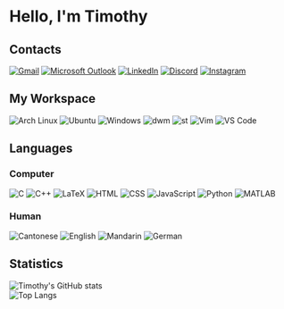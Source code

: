 # Hello, I'm Timothy

## Contacts

[![Gmail](https://img.shields.io/badge/Gmail-D14836?style=for-the-badge&logo=gmail&logoColor=white)](mailto://tinnam.choi@gmail.com)
[![Microsoft Outlook](https://img.shields.io/badge/Microsoft_Outlook-0078D4?style=for-the-badge&logo=microsoft-outlook&logoColor=white)](mailto://tinnam.choi@student.adelaide.edu.au)
[![LinkedIn](https://img.shields.io/badge/LinkedIn-0077B5?style=for-the-badge&logo=linkedin&logoColor=white)](https://www.linkedin.com/in/tinnamchoi/)
[![Discord](https://img.shields.io/badge/Discord-5865F2?style=for-the-badge&logo=discord&logoColor=white)](https://discord.com/users/398756767510691852)
[![Instagram](https://img.shields.io/badge/Instagram-E4405F?style=for-the-badge&logo=instagram&logoColor=white)](https://www.instagram.com/tinnam.choi/)

## My Workspace

![Arch Linux](https://img.shields.io/badge/Arch_Linux-1793D1?style=for-the-badge&logo=arch-linux&logoColor=white)
![Ubuntu](https://img.shields.io/badge/Ubuntu-E95420?style=for-the-badge&logo=ubuntu&logoColor=white)
![Windows](https://img.shields.io/badge/Windows-0078D6?style=for-the-badge&logo=windows&logoColor=white)
![dwm](https://img.shields.io/badge/dwm-006699?style=for-the-badge&logo=suckless&logoColor=white)
![st](https://img.shields.io/badge/st-006699?style=for-the-badge&logo=suckless&logoColor=white)
![Vim](https://img.shields.io/badge/VIM-%2311AB00.svg?&style=for-the-badge&logo=vim&logoColor=white)
![VS Code](https://img.shields.io/badge/VSCode-0078D4?style=for-the-badge&logo=visual%20studio%20code&logoColor=white)

## Languages

### Computer

![C](https://img.shields.io/badge/C-00599C?style=for-the-badge&logo=c&logoColor=white)
![C++](https://img.shields.io/badge/C%2B%2B-00599C?style=for-the-badge&logo=c%2B%2B&logoColor=white)
![LaTeX](https://img.shields.io/badge/LaTeX-47A141?style=for-the-badge&logo=LaTeX&logoColor=white)
![HTML](https://img.shields.io/badge/HTML-E34F26?style=for-the-badge&logo=html5&logoColor=white)
![CSS](https://img.shields.io/badge/CSS-1572B6?style=for-the-badge&logo=css3&logoColor=white)
![JavaScript](https://img.shields.io/badge/JavaScript-323330?style=for-the-badge&logo=javascript&logoColor=F7DF1E)
![Python](https://img.shields.io/badge/Python-FFD43B?style=for-the-badge&logo=python&logoColor=blue)
![MATLAB](https://img.shields.io/badge/MATLAB-D16432?style=for-the-badge&logo=M&logoColor=white)

### Human

![Cantonese](https://img.shields.io/badge/🇭🇰Cantonese-FF0?style=for-the-badge&logoColor=white)
![English](https://img.shields.io/badge/🏴󠁧󠁢󠁥󠁮󠁧󠁿English-FFF?style=for-the-badge&logoColor=white)
![Mandarin](https://img.shields.io/badge/🇨🇳Mandarin-F00?style=for-the-badge&logoColor=white)
![German](https://img.shields.io/badge/🇩🇪German-FC0?style=for-the-badge&logoColor=white)

## Statistics

![Timothy's GitHub stats](https://github-readme-stats.vercel.app/api?username=tinnamchoi&count_private=true&show_icons=true&theme=github_dark&cache_seconds=14400&show_icons)  
![Top Langs](https://github-readme-stats.vercel.app/api/top-langs/?username=tinnamchoi&theme=github_dark&cache_seconds=14400&show_icons&langs_count=10&layout=compact)
